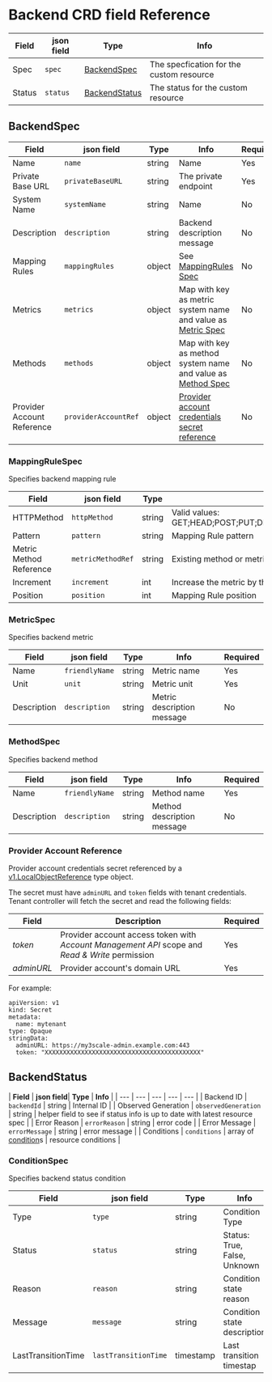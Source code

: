 # Backend CRD field Reference

| **Field** | **json field**| **Type** | **Info** |
| --- | --- | --- | --- |
| Spec | `spec` | [BackendSpec](#BackendSpec) | The specfication for the custom resource |
| Status | `status` | [BackendStatus](#BackendStatus) | The status for the custom resource |

## BackendSpec

| **Field** | **json field**| **Type** | **Info** | **Required** |
| --- | --- | --- | --- | --- |
| Name | `name` | string | Name | Yes |
| Private Base URL | `privateBaseURL` | string | The private endpoint | Yes |
| System Name | `systemName` | string | Name | No |
| Description | `description` | string | Backend description message | No |
| Mapping Rules | `mappingRules` | object | See [MappingRules Spec](#MappingRuleSpec) | No |
| Metrics | `metrics` | object | Map with key as metric system name and value as [Metric Spec](#MetricSpec) | No |
| Methods | `methods` | object | Map with key as method system name and value as [Method Spec](#MethodSpec) | No |
| Provider Account Reference | `providerAccountRef` | object | [Provider account credentials secret reference](#provider-account-reference) | No |

### MappingRuleSpec

Specifies backend mapping rule

| **Field** | **json field**| **Type** | **Info** | **Required** |
| --- | --- | --- | --- | --- |
| HTTPMethod | `httpMethod` | string | Valid values: GET;HEAD;POST;PUT;DELETE;OPTIONS;TRACE;PATCH;CONNECT | Yes |
| Pattern | `pattern` | string | Mapping Rule pattern | Yes |
| Metric Method Reference | `metricMethodRef` | string | Existing method or metric **system name** | Yes |
| Increment | `increment` | int | Increase the metric by this delta | No |
| Position | `position` | int | Mapping Rule position | No |

### MetricSpec

Specifies backend metric

| **Field** | **json field**| **Type** | **Info** | **Required** |
| --- | --- | --- | --- | --- |
| Name | `friendlyName` | string | Metric name | Yes |
| Unit | `unit` | string | Metric unit | Yes |
| Description | `description` | string | Metric description message | No |

### MethodSpec

Specifies backend method

| **Field** | **json field**| **Type** | **Info** | **Required** |
| --- | --- | --- | --- | --- |
| Name | `friendlyName` | string | Method name | Yes |
| Description | `description` | string | Method description message | No |

### Provider Account Reference

Provider account credentials secret referenced by a [v1.LocalObjectReference](https://v1-15.docs.kubernetes.io/docs/reference/generated/kubernetes-api/v1.15/#localobjectreference-v1-core) type object. 

The secret must have `adminURL` and `token` fields with tenant credentials.
Tenant controller will fetch the secret and read the following fields:

| **Field** | **Description** | **Required** |
| --- | --- | --- |
| *token* | Provider account access token with *Account Management API* scope and *Read & Write* permission | Yes |
| *adminURL* | Provider account's domain URL | Yes |

For example:

```
apiVersion: v1
kind: Secret
metadata:
  name: mytenant
type: Opaque
stringData:
  adminURL: https://my3scale-admin.example.com:443
  token: "XXXXXXXXXXXXXXXXXXXXXXXXXXXXXXXXXXXXXXXXXXX"
```

## BackendStatus

| **Field** | **json field**| **Type** | **Info** |
| --- | --- | --- | --- | --- |
| Backend ID | `backendId` | string | Internal ID |
| Observed Generation | `observedGeneration` | string | helper field to see if status info is up to date with latest resource spec |
| Error Reason | `errorReason` | string | error code |
| Error Message | `errorMessage` | string | error message |
| Conditions | `conditions` | array of [condition](#ConditionSpec)s | resource conditions |

### ConditionSpec

Specifies backend status condition

| **Field** | **json field**| **Type** | **Info** 
| --- | --- | --- | --- | 
| Type | `type` | string | Condition Type |
| Status | `status` | string | Status: True, False, Unknown |
| Reason | `reason` | string | Condition state reason |
| Message | `message` | string | Condition state description |
| LastTransitionTime | `lastTransitionTime` | timestamp | Last transition timestap | Yes |
